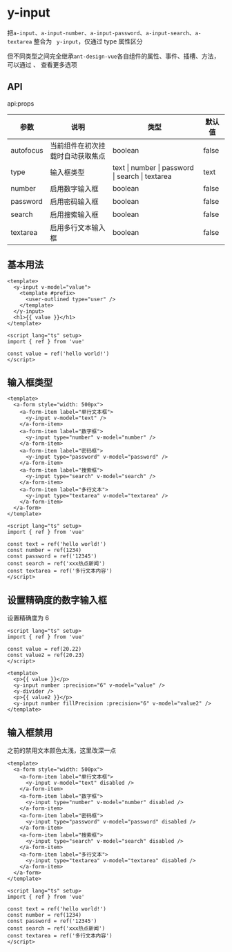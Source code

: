 # y-input

<y-space>
  <a-btn label="a-input / a-input-password / a-input-search / a-input-textarea" href="https://next.antdv.com/components/input-cn" />
  <a-btn label="a-input-number" href="https://next.antdv.com/components/input-number-cn" />
</y-space>

把`a-input`、`a-input-number`、`a-input-password`、`a-input-search`、`a-textarea` 整合为 ` y-input`，仅通过 type 属性区分

但不同类型之间完全继承`ant-design-vue`各自组件的属性、事件、插槽、方法，可以通过 <y-link blank label="a-input" href="https://next.antdv.com/components/input-cn" />、<y-link blank label="a-input-number" href="https://next.antdv.com/components/input-number-cn" /> 查看更多选项

## API

api:props

| 参数      | 说明                             | 类型                                             | 默认值 |
| --------- | -------------------------------- | ------------------------------------------------ | ------ |
| autofocus | 当前组件在初次挂载时自动获取焦点 | boolean                                          | false  |
| type      | 输入框类型                       | text \| number \| password \| search \| textarea | text   |
| number    | 启用数字输入框                   | boolean                                          | false  |
| password  | 启用密码输入框                   | boolean                                          | false  |
| search    | 启用搜索输入框                   | boolean                                          | false  |
| textarea  | 启用多行文本输入框               | boolean                                          | false  |

## 基本用法

```vue demo
<template>
  <y-input v-model="value">
    <template #prefix>
      <user-outlined type="user" />
    </template>
  </y-input>
  <h1>{{ value }}</h1>
</template>

<script lang="ts" setup>
import { ref } from 'vue'

const value = ref('hello world!')
</script>
```

## 输入框类型

```vue demo
<template>
  <a-form style="width: 500px">
    <a-form-item label="单行文本框">
      <y-input v-model="text" />
    </a-form-item>
    <a-form-item label="数字框">
      <y-input type="number" v-model="number" />
    </a-form-item>
    <a-form-item label="密码框">
      <y-input type="password" v-model="password" />
    </a-form-item>
    <a-form-item label="搜索框">
      <y-input type="search" v-model="search" />
    </a-form-item>
    <a-form-item label="多行文本">
      <y-input type="textarea" v-model="textarea" />
    </a-form-item>
  </a-form>
</template>

<script lang="ts" setup>
import { ref } from 'vue'

const text = ref('hello world!')
const number = ref(1234)
const password = ref('12345')
const search = ref('xxx热点新闻')
const textarea = ref('多行文本内容')
</script>
```

## 设置精确度的数字输入框

设置精确度为 6

```vue demo
<script lang="ts" setup>
import { ref } from 'vue'

const value = ref(20.22)
const value2 = ref(20.23)
</script>

<template>
  <p>{{ value }}</p>
  <y-input number :precision="6" v-model="value" />
  <y-divider />
  <p>{{ value2 }}</p>
  <y-input number fillPrecision :precision="6" v-model="value2" />
</template>
```

## 输入框禁用

之前的禁用文本颜色太浅，这里改深一点

```vue demo
<template>
  <a-form style="width: 500px">
    <a-form-item label="单行文本框">
      <y-input v-model="text" disabled />
    </a-form-item>
    <a-form-item label="数字框">
      <y-input type="number" v-model="number" disabled />
    </a-form-item>
    <a-form-item label="密码框">
      <y-input type="password" v-model="password" disabled />
    </a-form-item>
    <a-form-item label="搜索框">
      <y-input type="search" v-model="search" disabled />
    </a-form-item>
    <a-form-item label="多行文本">
      <y-input type="textarea" v-model="textarea" disabled />
    </a-form-item>
  </a-form>
</template>

<script lang="ts" setup>
import { ref } from 'vue'

const text = ref('hello world!')
const number = ref(1234)
const password = ref('12345')
const search = ref('xxx热点新闻')
const textarea = ref('多行文本内容')
</script>
```
